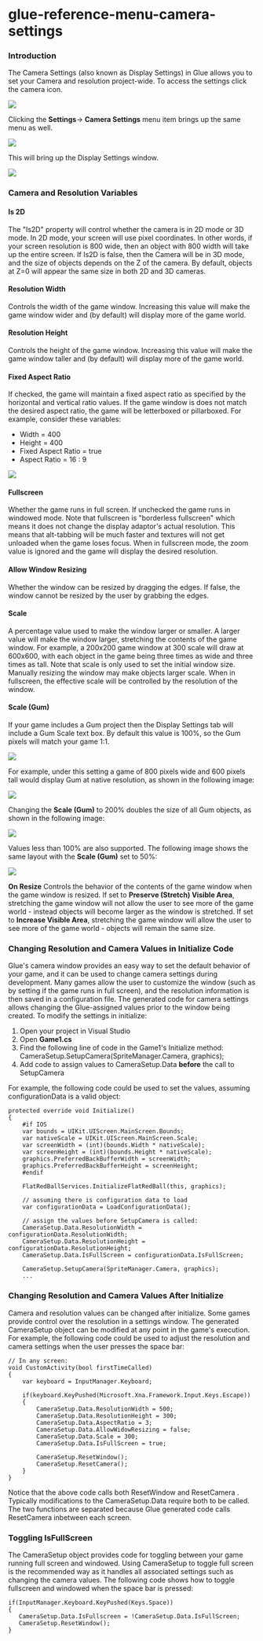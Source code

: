 # glue-reference-menu-camera-settings

### Introduction

The Camera Settings (also known as Display Settings) in Glue allows you to set your Camera and resolution project-wide. To access the settings click the camera icon.

![](../../../../../media/2022-12-img_639a5e39a39d6.png)

Clicking the **Settings**-> **Camera Settings** menu item brings up the same menu as well.

![](../../../../../media/2020-04-img_5e86035ed6651.png)

This will bring up the Display Settings window.

![](../../../../../media/2022-12-img_639a5e763ecab.png)

### Camera and Resolution Variables

#### Is 2D

The "Is2D" property will control whether the camera is in 2D mode or 3D mode. In 2D mode, your screen will use pixel coordinates. In other words, if your screen resolution is 800 wide, then an object with 800 width will take up the entire screen. If Is2D is false, then the Camera will be in 3D mode, and the size of objects depends on the Z of the camera. By default, objects at Z=0 will appear the same size in both 2D and 3D cameras.

#### Resolution Width

Controls the width of the game window. Increasing this value will make the game window wider and (by default) will display more of the game world.

#### Resolution Height

Controls the height of the game window. Increasing this value will make the game window taller and (by default) will display more of the game world.

#### Fixed Aspect Ratio

If checked, the game will maintain a fixed aspect ratio as specified by the horizontal and vertical ratio values. If the game window is does not match the desired aspect ratio, the game will be letterboxed or pillarboxed. For example, consider these variables:

* Width = 400
* Height = 400
* Fixed Aspect Ratio = true
* Aspect Ratio = 16 : 9

![](../../../../../media/2018-04-img_5ac5950d11861.png)

#### Fullscreen

Whether the game runs in full screen. If unchecked the game runs in windowed mode. Note that fullscreen is "borderless fullscreen" which means it does not change the display adaptor's actual resolution. This means that alt-tabbing will be much faster and textures will not get unloaded when the game loses focus. When in fullscreen mode, the zoom value is ignored and the game will display the desired resolution.

#### Allow Window Resizing

Whether the window can be resized by dragging the edges. If false, the window cannot be resized by the user by grabbing the edges.

#### Scale

A percentage value used to make the window larger or smaller. A larger value will make the window larger, stretching the contents of the game window. For example, a 200x200 game window at 300 scale will draw at 600x600, with each object in the game being three times as wide and three times as tall. Note that scale is only used to set the initial window size. Manually resizing the window may make objects larger scale. When in fullscreen, the effective scale will be controlled by the resolution of the window.

#### Scale (Gum)

If your game includes a Gum project then the Display Settings tab will include a Gum Scale text box. By default this value is 100%, so the Gum pixels will match your game 1:1.

![](../../../../../media/2020-09-img_5f72b0da6a76d.png)

For example, under this setting a game of 800 pixels wide and 600 pixels tall would display Gum at native resolution, as shown in the following image:

![](../../../../../media/2020-09-img_5f72b12b694db.png)

Changing the **Scale (Gum)** to 200% doubles the size of all Gum objects, as shown in the following image:

![](../../../../../media/2020-09-img_5f72b1674a6e0.png)

Values less than 100% are also supported. The following image shows the same layout with the **Scale (Gum)** set to 50%:

![](../../../../../media/2020-09-img_5f72b19f152ca.png)

**On Resize** Controls the behavior of the contents of the game window when the game window is resized. If set to **Preserve (Stretch) Visible Area**, stretching the game window will not allow the user to see more of the game world - instead objects will become larger as the window is stretched. If set to **Increase Visible Area**, stretching the game window will allow the user to see more of the game world - objects will remain the same size.

### Changing Resolution and Camera Values in Initialize Code

Glue's camera window provides an easy way to set the default behavior of your game, and it can be used to change camera settings during development. Many games allow the user to customize the window (such as by setting if the game runs in full screen), and the resolution information is then saved in a configuration file. The generated code for camera settings allows changing the Glue-assigned values prior to the window being created. To modify the settings in initialize:

1. Open your project in Visual Studio
2. Open **Game1.cs**
3. Find the following line of code in the Game1's Initialize  method: CameraSetup.SetupCamera(SpriteManager.Camera, graphics);
4. Add code to assign values to CameraSetup.Data  **before** the call to SetupCamera

For example, the following code could be used to set the values, assuming configurationData  is a valid object:

```lang:c#
protected override void Initialize()
{
    #if IOS
    var bounds = UIKit.UIScreen.MainScreen.Bounds;
    var nativeScale = UIKit.UIScreen.MainScreen.Scale;
    var screenWidth = (int)(bounds.Width * nativeScale);
    var screenHeight = (int)(bounds.Height * nativeScale);
    graphics.PreferredBackBufferWidth = screenWidth;
    graphics.PreferredBackBufferHeight = screenHeight;
    #endif

    FlatRedBallServices.InitializeFlatRedBall(this, graphics);

    // assuming there is configuration data to load
    var configurationData = LoadConfigurationData();

    // assign the values before SetupCamera is called:
    CameraSetup.Data.ResolutionWidth = configurationData.ResolutionWidth;
    CameraSetup.Data.ResolutionHeight = configurationData.ResolutionHeight;
    CameraSetup.Data.IsFullScreen = configurationData.IsFullScreen;

    CameraSetup.SetupCamera(SpriteManager.Camera, graphics);
    ...
```

### Changing Resolution and Camera Values After Initialize

Camera and resolution values can be changed after initialize. Some games provide control over the resolution in a settings window. The generated CameraSetup object can be modified at any point in the game's execution. For example, the following code could be used to adjust the resolution and camera settings when the user presses the space bar:

```lang:c#
// In any screen:
void CustomActivity(bool firstTimeCalled)
{
    var keyboard = InputManager.Keyboard;
    
    if(keyboard.KeyPushed(Microsoft.Xna.Framework.Input.Keys.Escape))
    {
        CameraSetup.Data.ResolutionWidth = 500;
        CameraSetup.Data.ResolutionHeight = 300;
        CameraSetup.Data.AspectRatio = 3;
        CameraSetup.Data.AllowWidowResizing = false;
        CameraSetup.Data.Scale = 300;
        CameraSetup.Data.IsFullScreen = true;

        CameraSetup.ResetWindow();
        CameraSetup.ResetCamera();
    }
}
```

Notice that the above code calls both ResetWindow  and ResetCamera . Typically modifications to the CameraSetup.Data require both to be called. The two functions are separated because Glue generated code calls ResetCamera inbetween each screen.

### Toggling IsFullScreen

The CameraSetup object provides code for toggling between your game running full screen and windowed. Using CameraSetup to toggle full screen is the recommended way as it handles all associated settings such as changing the camera values. The following code shows how to toggle fullscreen and windowed when the space bar is pressed:

```
if(InputManager.Keyboard.KeyPushed(Keys.Space))
{
   CameraSetup.Data.IsFullscreen = !CameraSetup.Data.IsFullScreen;
   CameraSetup.ResetWindow();
}
```
